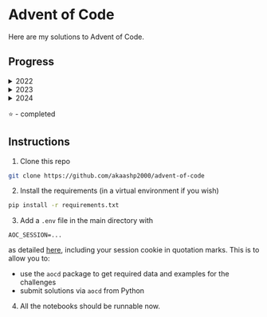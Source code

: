 # Advent of Code
Here are my solutions to Advent of Code.

## Progress

<details>

<summary>2022</summary>

|Day   |Part 1   |Part 2   |
|---|---|---|
|[1](https://adventofcode.com/2022/day/1)   |:star:   |:star:   |
|[2](https://adventofcode.com/2022/day/2)   |:star:   |:star:   |
|[3](https://adventofcode.com/2022/day/3)   |:star:   |:star:   |
|[4](https://adventofcode.com/2022/day/4)   |:star:   |:star:   |
|[5](https://adventofcode.com/2022/day/5)   |:star:   |:star:   |
|[6](https://adventofcode.com/2022/day/6)   |:star:   |:star:   |
|[7](https://adventofcode.com/2022/day/7)   |:star:   |:star:   |
|[8](https://adventofcode.com/2022/day/8)   |:star:   |:star:   |
|[9](https://adventofcode.com/2022/day/9)   |:star:   |:star:   |
|[10](https://adventofcode.com/2022/day/10)   |:star:   |:star:   |
|[11](https://adventofcode.com/2022/day/11)   |:star:   |:star:   |
|[12](https://adventofcode.com/2022/day/12)   |:star:   |:star:   |
|[13](https://adventofcode.com/2022/day/13)   |:star:   |:star:   |
|[14](https://adventofcode.com/2022/day/14)   |:star:   |:star:   |
|[15](https://adventofcode.com/2022/day/15)   |:star:   |   |
|[16](https://adventofcode.com/2022/day/16)   |   |   |
|[17](https://adventofcode.com/2022/day/17)   |   |   |
|[18](https://adventofcode.com/2022/day/18)   |:star:   |   |
|[19](https://adventofcode.com/2022/day/19)   |   |   |
|[20](https://adventofcode.com/2022/day/20)   |   |   |
|[21](https://adventofcode.com/2022/day/21)   |:star:   |:star:   |
|[22](https://adventofcode.com/2022/day/22)   |   |   |
|[23](https://adventofcode.com/2022/day/23)   |   |   |
|[24](https://adventofcode.com/2022/day/24)   |   |   |
|[25](https://adventofcode.com/2022/day/25)   |   |   |

</details>

<details>

<summary>2023</summary>

|Day   |Part 1   |Part 2   |
|---|---|---|
|[1](https://adventofcode.com/2023/day/1)   |:star:   |:star:   |
|[2](https://adventofcode.com/2023/day/2)   |:star:   |:star:   |
|[3](https://adventofcode.com/2023/day/3)   |:star:   |:star:   |
|[4](https://adventofcode.com/2023/day/4)   |:star:   |:star:   |
|[5](https://adventofcode.com/2023/day/5)   |:star:   |:star:   |
|[6](https://adventofcode.com/2023/day/6)   |:star:   |:star:   |
|[7](https://adventofcode.com/2023/day/7)   |:star:   |:star:   |
|[8](https://adventofcode.com/2023/day/8)   |:star:   |  |
|[9](https://adventofcode.com/2023/day/9)   |:star:   |:star:   |
|[10](https://adventofcode.com/2023/day/10)   |:star:   |   |
|[11](https://adventofcode.com/2023/day/11)   |:star:   |:star:   |
|[12](https://adventofcode.com/2023/day/12)   |   |   |
|[13](https://adventofcode.com/2023/day/13)   |   |   |
|[14](https://adventofcode.com/2023/day/14)   |   |   |
|[15](https://adventofcode.com/2023/day/15)   |   |   |
|[16](https://adventofcode.com/2023/day/16)   |   |   |
|[17](https://adventofcode.com/2023/day/17)   |   |   |
|[18](https://adventofcode.com/2023/day/18)   |   |   |
|[19](https://adventofcode.com/2023/day/19)   |   |   |
|[20](https://adventofcode.com/2023/day/20)   |   |   |
|[21](https://adventofcode.com/2023/day/21)   |   |   |
|[22](https://adventofcode.com/2023/day/22)   |   |   |
|[23](https://adventofcode.com/2023/day/23)   |   |   |
|[24](https://adventofcode.com/2023/day/24)   |   |   |
|[25](https://adventofcode.com/2023/day/25)   |   |   |


</details>

<details>

<summary>2024</summary>

|Day   |Part 1   |Part 2   |
|---|---|---|
|[1](https://adventofcode.com/2024/day/1)   |:star:   |:star:   |
|[2](https://adventofcode.com/2024/day/2)   |:star:   |:star:   |
|[3](https://adventofcode.com/2024/day/3)   |:star:   |:star:   |
|[4](https://adventofcode.com/2024/day/4)   |:star:   |:star:   |
|[5](https://adventofcode.com/2024/day/5)   |:star:   |:star:   |
|[6](https://adventofcode.com/2024/day/6)   |   |   |
|[7](https://adventofcode.com/2024/day/7)   |:star:   |:star:   |
|[8](https://adventofcode.com/2024/day/8)   |   |  |
|[9](https://adventofcode.com/2024/day/9)   |   |   |
|[10](https://adventofcode.com/2024/day/10)   |   |   |
|[11](https://adventofcode.com/2024/day/11)   |   |   |
|[12](https://adventofcode.com/2024/day/12)   |   |   |
|[13](https://adventofcode.com/2024/day/13)   |   |   |
|[14](https://adventofcode.com/2024/day/14)   |   |   |
|[15](https://adventofcode.com/2024/day/15)   |   |   |
|[16](https://adventofcode.com/2024/day/16)   |   |   |
|[17](https://adventofcode.com/2024/day/17)   |   |   |
|[18](https://adventofcode.com/2024/day/18)   |   |   |
|[19](https://adventofcode.com/2024/day/19)   |   |   |
|[20](https://adventofcode.com/2024/day/20)   |   |   |
|[21](https://adventofcode.com/2024/day/21)   |   |   |
|[22](https://adventofcode.com/2024/day/22)   |   |   |
|[23](https://adventofcode.com/2024/day/23)   |   |   |
|[24](https://adventofcode.com/2024/day/24)   |   |   |
|[25](https://adventofcode.com/2024/day/25)   |   |   |


</details>

:star: - completed

## Instructions

1. Clone this repo
```bash
git clone https://github.com/akaashp2000/advent-of-code
```
2. Install the requirements (in a virtual environment if you wish)
```bash
pip install -r requirements.txt
```
3. Add a `.env` file in the main directory with 

`AOC_SESSION=...`

as detailed [here](https://github.com/wimglenn/advent-of-code-wim/issues/1), including your session cookie in quotation marks.
This is to allow you to:
* use the `aocd` package to get required data and examples for the challenges
* submit solutions via `aocd` from Python

4. All the notebooks should be runnable now.
